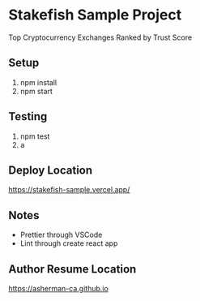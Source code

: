 # Stakefish Sample Project

Top Cryptocurrency Exchanges Ranked by Trust Score

## Setup

1. npm install
2. npm start

## Testing

1. npm test
2. a

## Deploy Location

https://stakefish-sample.vercel.app/

## Notes

- Prettier through VSCode
- Lint through create react app

## Author Resume Location

https://asherman-ca.github.io
